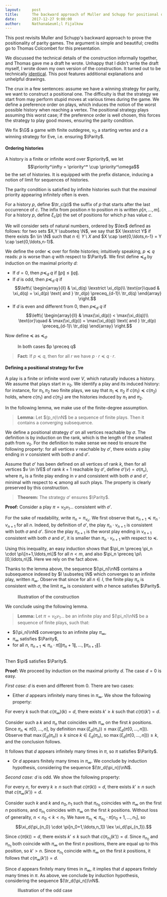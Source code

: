 ```yaml
---
layout:     post
title:      The backward approach of Muller and Schupp for positional determinacy
date:       2017-12-27 9:00:00
author:     Nathana&euml;l Fijalkow
---
```


<script type="text/x-mathjax-config">
MathJax.Hub.Config({
  TeX: {
    Macros: {
      G: "{\\mathcal{G}}",
      VE: "{V_E}",
      Parity: "{\\mathrm{Parity}}",
      N: "{\\mathbb{N}}",
      nN: "{_{n \\in \\mathbb{N}}}",
      priority: "{\\{0,\\ldots,d\\}}",
      lex: "{\\le_{\\mathrm{lex}}}",
      lexstrict: "{<_{\\mathrm{lex}}}",
      tr: "{\\mathrm{tr}}",
      P: "{\\mathcal{P}}",
    }
  }
});
</script>

<p class="intro"><span class="dropcap">T</span>his post revisits Muller and Schupp's backward approach to prove the positionality of parity games.
The argument is simple and beautiful; credits go to Thomas Colcombet for this presentation.</p>

<p>
We discussed the technical details of the construction informally together, and Thomas gave me a draft he wrote. 
Unhappy that I didn't write the draft myself, I wrote down my own version of the construction.
It turned out to be technically <a href="https://en.wikipedia.org/wiki/Pierre_Menard,_Author_of_the_Quixote">identical</a>.
This post features additional explanations and unhelpful drawings.</p>

<p>
The crux in a few sentences: assume we have a winning strategy for parity, we want to construct a positional one. 
The difficulty is that the strategy we start from may perform stupid moves at various times during the game. 
We define a preference order on plays, which induces the notion of the worst possible history when reaching a vertex. 
The positional strategy plays assuming this worst case; if the preference order is well chosen, this forces the strategy to play good moves,
ensuring the parity condition.
</p>

We fix $\G$ a game with finite outdegree, $v_0$ a starting vertex and $\sigma$ a winning strategy for Eve, i.e. ensuring $\Parity$.

#### Ordering histories

A history is a finite or infinite word over $\priority$,
we let 
$$\priority^\infty = \priority^* \cup \priority^\omega$$ 
be the set of histories.
It is equipped with the prefix distance, inducing a notion of limit for sequences of histories.

The parity condition is satisfied by infinite histories such that the *maximal* priority appearing infinitely
often is even.

For a history $p$, define $\tr_c(p)$ the suffix of $p$ that starts after the last occurrence of $c$.
The infix from position $n$ to position $m$ is written $p[n,\ldots,m]$.
For a history $p$, define $\xi_c(p)$ the set of positions for which $p$ has value $c$.

We will consider sets of natural numbers, ordered by $\lex$ defined as follows:
for two sets $X,Y \subseteq \N$, 
we say that $X \lexstrict Y$ if there exists $n \in \N$ such that
$n \in Y \setminus X$ and $X \cap \set{0,\ldots,n-1} = Y \cap \set{0,\ldots,n-1}$.

We define the order $\preceq$ over for finite histories;
intuitively speaking, $p \preceq q$ reads: $p$ is worse than $q$ with respect to $\Parity$.
We first define $\preceq_d$ by induction on the maximal priority $d$:
* If $d = 0$, then $p \preceq_d\ q$ if $\|p\| \le \|q\|$.
* If $d$ is odd, then $p \preceq_d\ q$ if 
$$\left\{
\begin{array}{ll}
		  & \xi_d(q) \lexstrict \xi_d(p)\\
\text{or}\quad & \xi_d(q) = \xi_d(p) \text{ and } \tr_d(p) \preceq_{d-1}\ \tr_d(q)
\end{array}
\right.$$
* If $d$ is even and different from $0$, then $p \preceq_d\ q$ if 
$$\left\{
\begin{array}{ll}
		  & \max(\xi_d(p)) < \max(\xi_d(q))\\
\text{or}\quad & \max(\xi_d(p)) = \max(\xi_d(q)) \text{ and } \tr_d(p) \preceq_{d-1}\ \tr_d(q)
\end{array}
\right.$$

Now define $\preceq$ as $\preceq_d$.

<figure>
	<img src="{{ '/images/order.svg' | prepend: site.baseurl }}" alt=""> 
	<figcaption>In both cases $p \preceq q$</figcaption>
</figure>

> **Fact:**
If $p \preceq q$, then for all $r$ we have $p \cdot r \preceq q \cdot r$.

#### Defining a positional strategy for Eve

A play is a finite or infinite word over $V$, which naturally induces a history.
We assume that plays start in $v_0$.
We identify a play and its induced history: 
for instance, for $\pi_1,\pi_2$ two finite plays, we say that $\pi_1 \preceq \pi_2$ if $c(\pi_1) \preceq c(\pi_2)$ holds,
where $c(\pi_1)$ and $c(\pi_2)$ are the histories induced by $\pi_1$ and $\pi_2$.

In the following lemma, we make use of the finite-degree assumption.

> **Lemma:**
Let $(p_n)\nN$ be a sequence of finite plays.
Then it contains a converging subsequence.

We define a positional strategy $\sigma'$ on all vertices reachable by $\sigma$.
The definition is by induction on the rank, which is the length of the smallest path from $v_0$.
For the definition to make sense we need to ensure the following property:
for all vertices $v$ reachable by $\sigma'$, there exists a play ending in $v$
consistent with both $\sigma$ and $\sigma'$.

Assume that $\sigma'$ has been defined on all vertices of rank $k$,
then for all vertices $v \in \VE$ of rank $k+1$ reachable by $\sigma'$,
define $\sigma'(v) = \sigma(\pi_v)$,
where $\pi_v$ is a finite play ending in $v$ and consistent with both $\sigma$ and $\sigma'$,
minimal with respect to $\preceq$ among all such plays.
The property is clearly preserved by this construction.

> **Theorem:**
The strategy $\sigma'$ ensures $\Parity$.

**Proof:**
Consider a play $\pi = v_0 v_1 \ldots$ consistent with $\sigma'$.

For the sake of readability, write $\pi_n = \pi_{v_n}$.
We first observe that $\pi_{n+1} \preceq \pi_n \cdot v_{n+1}$ for all $n$.
Indeed, by definition of $\sigma'$, the play $\pi_n \cdot v_{n+1}$ is consistent with both $\sigma$ and $\sigma'$.
Since the play $\pi_{n+1}$ is the worst play ending in $v_{n+1}$ consistent with both $\sigma$
and $\sigma'$, it is smaller than $\pi_n \cdot v_{n+1}$ with respect to $\preceq$.

Using this inequality, an easy induction shows that $\pi_m \preceq \pi_n \cdot \pi\[n+1,\ldots,m\]$
for all $n < m$, and also $\pi_n \preceq \pi\[0,\ldots,n\]$.
Here we rely on the fact above.

Thanks to the lemma above, the sequence $(\pi_n)\nN$ contains a subsequence indexed by $I \subseteq \N$
which converges to an infinite play, written $\pi_\infty$.
Observe that since for all $n \in I$, the finite play $\pi_n$ is consistent with $\sigma$,
the limit $\pi_\infty$ is consistent with $\sigma$ hence satisfies $\Parity$.

<figure>
	<img src="{{ '/images/construction.svg' | prepend: site.baseurl }}" alt=""> 
	<figcaption>Illustration of the construction</figcaption>
</figure>

We conclude using the following lemma.

> **Lemma:**
Let $\pi = v_0 v_1 \ldots$ be an infinite play and $(\pi_n)\nN$ be a sequence of finite plays, such that:
* $(\pi_n)\nN$ converges to an infinite play $\pi_\infty$,
* $\pi_\infty$ satisfies $\Parity$,
* for all $n$, $\pi_{n+1} \preceq \pi_n \cdot \pi[\|\pi_n+1\|,\ldots,\|\pi_{n+1}\|]$.
<br/>
Then $\pi$ satisfies $\Parity$.

**Proof:**
We proceed by induction on the maximal priority $d$.
The case $d = 0$ is easy.

*First case:* $d$ is even and different from $0$.
There are two cases: 

* Either $d$ appears infinitely many times in $\pi_\infty$.
We show the following property: 

For every $k$ such that $c(\pi_\infty)(k) = d$, there exists $k' \ge k$ such that $c(\pi)(k') = d$.

Consider such a $k$ and $\pi_n$ that coincides with $\pi_\infty$ on the first $k$ positions.
Since $\pi_n \preceq \pi[0,\ldots,n]$, by definition
$\max(\xi_d(\pi_n)) \le \max(\xi_d(\pi[0,\ldots,n]))$.
Observe that $\max(\xi_d(\pi_n)) \ge k$ since $k \in \xi_d(\pi_n)$,
so $\max(\xi_d(\pi[0,\ldots,n])) \ge k$, and the conclusion follows.

It follows that $d$ appears infinitely many times in $\pi$,
so $\pi$ satisfies $\Parity$.

* Or $d$ appears finitely many times in $\pi_\infty$.
We conclude by induction hypothesis, considering the sequence $(\tr_d(\pi_n))\nN$.

*Second case:* $d$ is odd.
We show the following property: 

For every $n$, for every $k \ge n$ such that $c(\pi(k)) = d$, there exists $k' \ge n$ such that $c(\pi_\infty(k')) = d$.

Consider such $k$ and $k$ and $n_0,n_1$ such that $\pi_{n_0}$ coincides with $\pi_\infty$ on the first $n$ positions,
and $\pi_{n_1}$ coincides with $\pi_\infty$ on the first $k$ positions.
Without loss of generality, $n < n_0 < k < n_1$.
We have $\pi_{n_1} \preceq \pi_{n_0} \cdot \pi[n_0+1,\ldots,n_1]$,
so 
$$\xi_d(\pi_{n_0} \cdot \pi[n_0+1,\ldots,n_1]) \lex \xi_d(\pi_{n_1}).$$

Since $c(\pi(k)) = d$, there exists $k' \le k$ such that $c(\pi_{n_1}(k')) = d$.
Since $\pi_{n_0}$ and $\pi_{n_1}$ both coincide with $\pi_\infty$ on the first $n$ positions,
there are equal up to this position, so $k' > n$.
Since $\pi_{n_1}$ coincide with $\pi_\infty$ on the first $k$ positions, 
it follows that $c(\pi_\infty(k')) = d$.

Since $d$ appears finitely many times in $\pi_\infty$,
it implies that $d$ appears finitely many times in $\pi$.
As above, we conclude by induction hypothesis, considering the sequence $(\tr_d(\pi_n))\nN$.

<figure>
	<img src="{{ '/images/odd.svg' | prepend: site.baseurl }}" alt=""> 
	<figcaption>Illustration of the odd case</figcaption>
</figure>
